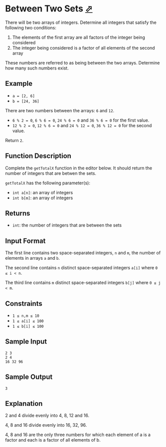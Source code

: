 # Between Two Sets [⬀](https://www.hackerrank.com/challenges/between-two-sets)

There will be two arrays of integers. Determine all integers that satisfy the following two conditions:
1. The elements of the first array are all factors of the integer being considered
2. The integer being considered is a factor of all elements of the second array

These numbers are referred to as being between the two arrays. Determine how many such numbers exist.

## Example
- ```a = [2, 6]```
- ```b = [24, 36]```

There are two numbers between the arrays: `6` and `12`.
- `6 % 2 = 0`, `6 % 6 = 0`, `24 % 6 = 0` and `36 % 6 = 0` for the first value.
- `12 % 2 = 0`, `12 % 6 = 0` and `24 % 12 = 0`, `36 % 12 = 0` for the second value. 

Return `2`.

## Function Description

Complete the `getTotalX` function in the editor below. It should return the number of integers that are betwen the sets.

`getTotalX` has the following parameter(s):

- `int a[n]`: an array of integers
- `int b[m]`: an array of integers

## Returns

- `int`: the number of integers that are between the sets

## Input Format

The first line contains two space-separated integers, `n` and `m`, the number of elements in arrays `a` and `b`.

The second line contains `n` distinct space-separated integers `a[i]` where `0 ≤ i < n`.

The third line contains `m` distinct space-separated integers `b[j]` where `0 ≤ j < m`.

## Constraints

- `1 ≤ n,m ≤ 10`
- `1 ≤ a[i] ≤ 100`
- `1 ≤ b[i] ≤ 100`


## Sample Input
```
2 3
2 4
16 32 96
```

## Sample Output
```
3
```

## Explanation

2 and 4 divide evenly into 4, 8, 12 and 16.

4, 8 and 16 divide evenly into 16, 32, 96.

4, 8 and 16 are the only three numbers for which each element of a is a factor and each is a factor of all elements of b.